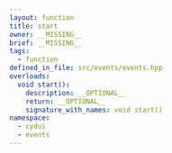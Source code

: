 ```yaml
---
layout: function
title: start
owner: __MISSING__
brief: __MISSING__
tags:
  - function
defined_in_file: src/events/events.hpp
overloads:
  void start():
    description: __OPTIONAL__
    return: __OPTIONAL__
    signature_with_names: void start()
namespace:
  - cydui
  - events
---
```


